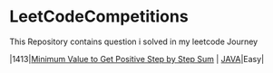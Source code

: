 # LeetCodeCompetitions
This Repository contains question i solved in my leetcode Journey

|1413|[Minimum Value to Get Positive Step by Step Sum](https://leetcode.com/problems/minimum-value-to-get-positive-step-by-step-sum/) | [JAVA](https://leetcode.com/submissions/detail/586670824/)|Easy|
